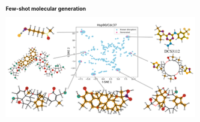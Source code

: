 
**Few-shot molecular generation**


![Few-shot molecular generation](https://github.com/AspirinCode/GENiPPI/blob/latest_branch/few_shot/few_shot.png)
